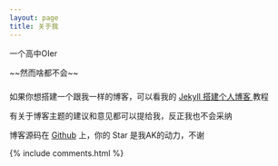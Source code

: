 ```yaml
---
layout: page
title: 关于我 
---
```


一个高中OIer
<p>
~~然而啥都不会~~
<p>

<p>

<h3> </h3>  

<p>


<p>

如果你想搭建一个跟我一样的博客，可以看我的 
<a href="/2016/10/jekyll_tutorials1/"> Jekyll 搭建个人博客 </a>
教程

<p>

有关于博客主题的建议和意见都可以提给我，反正我也不会采纳 

<p> 

博客源码在 <a target="_blank" href='https://github.com/leopardpan/leopardpan.github.io/'>Github</a> 上，你的 Star 是我AK的动力，不谢

<p> 

<p> 

<p> 


{% include comments.html %}


